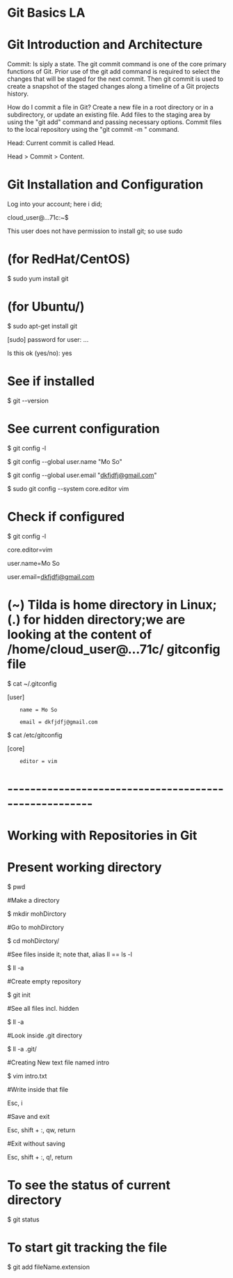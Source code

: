 
# Git Basics LA


# Git Introduction and Architecture

Commit: Is siply a state. The git commit command is one of the core primary functions of Git. Prior use of the git add command is required to select the changes that will be staged for the next commit. Then git commit is used to create a snapshot of the staged changes along a timeline of a Git projects history.


How do I commit a file in Git?
Create a new file in a root directory or in a subdirectory, or update an existing file. Add files to the staging area by using the "git add" command and passing necessary options. Commit files to the local repository using the "git commit -m <message>" command.
  
Head: Current commit is called Head. 

Head > Commit > Content.



# Git Installation and Configuration

Log into your account; here i did; 

cloud_user@...71c:~$ 


This user does not have permission to install git; so use sudo


# (for RedHat/CentOS)

$ sudo yum install git 


# (for Ubuntu/)

$ sudo apt-get install git 

[sudo] password for user: ...


Is this ok (yes/no): yes


# See if installed

$ git --version

# See current configuration

$ git config -l



$ git config --global user.name "Mo So"



$ git config --global user.email "dkfjdfj@gmail.com"




$ sudo git config --system core.editor vim


# Check if configured

$ git config -l

core.editor=vim

user.name=Mo So

user.email=dkfjdfj@gmail.com


# (~) Tilda is home directory in Linux;   (.) for hidden directory;we are looking at the content of /home/cloud_user@...71c/ gitconfig  file


$ cat ~/.gitconfig 


[user]

        name = Mo So
        
        email = dkfjdfj@gmail.com


$ cat /etc/gitconfig 

[core]

        editor = vim
        
# -----------------------------------------------------

# Working with Repositories in Git


# Present working directory

$ pwd




#Make a directory

$ mkdir mohDirctory


#Go to mohDirctory

$ cd mohDirctory/


#See files inside it; note that, alias ll == ls -l

$ ll -a

      
          
#Create empty repository

$ git init



#See all files incl. hidden

$ ll -a



#Look inside .git directory

$ ll -a .git/


#Creating New text file named intro

$ vim intro.txt


#Write inside that file

Esc, i


#Save and exit

Esc, shift + :, qw, return


#Exit without saving

Esc, shift + :, q!, return



# To see the status of current directory

$ git status



# To start git tracking the file

$ git add fileName.extension






















